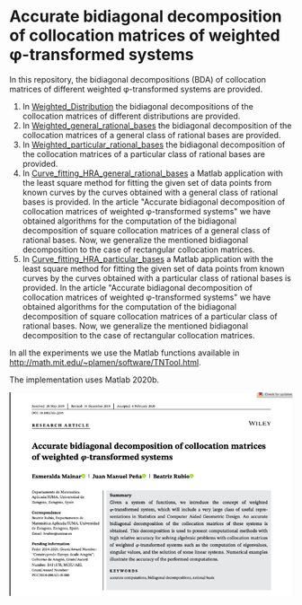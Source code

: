# Accurate bidiagonal decomposition of collocation matrices of weighted φ-transformed systems


In this repository, the bidiagonal decompositions (BDA) of collocation matrices of different weighted φ-transformed systems are provided.

1. In [Weighted_Distribution](https://github.com/BeatrizRubio/Article_NLA_2020/tree/main/Weighted_Distribution) the bidiagonal decompositions of the collocation matrices of  different distributions are provided. 
2. In [Weighted_general_rational_bases](https://github.com/BeatrizRubio/Article_NLA_2020/tree/main/Weighted_rational_bases/General_rational_basis) the bidiagonal decomposition of the collocation matrices of a general class of rational bases are provided.
3. In [Weighted_particular_rational_bases](https://github.com/BeatrizRubio/Article_NLA_2020/tree/main/Weighted_rational_bases/Particular_rational_basis) the bidiagonal decomposition of the collocation matrices of a particular class of rational bases are provided.
4. In [Curve_fitting_HRA_general_rational_bases](https://github.com/BeatrizRubio/Article_NLA_2020/tree/main/App_CurveFittingHRA/Curve_fitting_HRA_general_rational_bases) a Matlab application with the least square method for fitting the given set of data points from known curves by the curves obtained with a general class of rational bases is provided. In the article "Accurate bidiagonal decomposition of collocation matrices of weighted φ-transformed systems"  we have obtained algorithms for the computation of the bidiagonal decomposition  of square collocation matrices of a general class of rational bases.  Now, we generalize the mentioned bidiagonal decomposition to the case of rectangular collocation matrices. 
5. In [Curve_fitting_HRA_particular_bases](https://github.com/BeatrizRubio/Article_NLA_2020/tree/main/App_CurveFittingHRA/Curve_fitting_HRA_particular_rational_bases) a Matlab application  with the least square method for fitting the given set of data points from known curves by the curves obtained with a particular class of rational bases is provided. In the article "Accurate bidiagonal decomposition of collocation matrices of weighted φ-transformed systems"  we have obtained algorithms for the computation of the bidiagonal decomposition  of square collocation matrices of a particular class of rational bases.  Now, we generalize the mentioned bidiagonal decomposition to the case of rectangular collocation matrices. 


In all the experiments we use the Matlab functions available in http://math.mit.edu/~plamen/software/TNTool.html.

The implementation uses Matlab 2020b.

![paper_banner](paper_banner.png)



